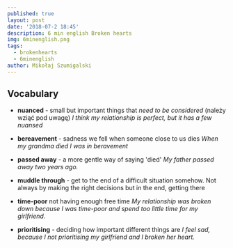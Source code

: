 ```yaml
---
published: true
layout: post
date: '2018-07-2 18:45'
description: 6 min english Broken hearts
img: 6minenglish.png
tags:
  - brokenhearts
  - 6minenglish
author: Mikołaj Szumigalski
---
```

## Vocabulary

- **nuanced** - small but important things that *need to be considered* (należy wziąć pod uwagę)
*I think my relationship is perfect, but it has a few nuansed*

- **bereavement** - sadness we fell when someone close to us dies
*When my grandma died I was in beravement*

- **passed away** - a more gentle way of saying 'died'
*My father passed away two years ago.*

- **muddle through** - get to the end of a difficult situation somehow. Not always by making the right decisions but in the end, getting there

- **time-poor** not having enough free time
*My relationship was broken down because I was time-poor and spend too little time for my girlfriend.*

- **prioritising** - deciding how important different things are
*I feel sad, because I not prioritising my girlfriend and I broken her heart.*